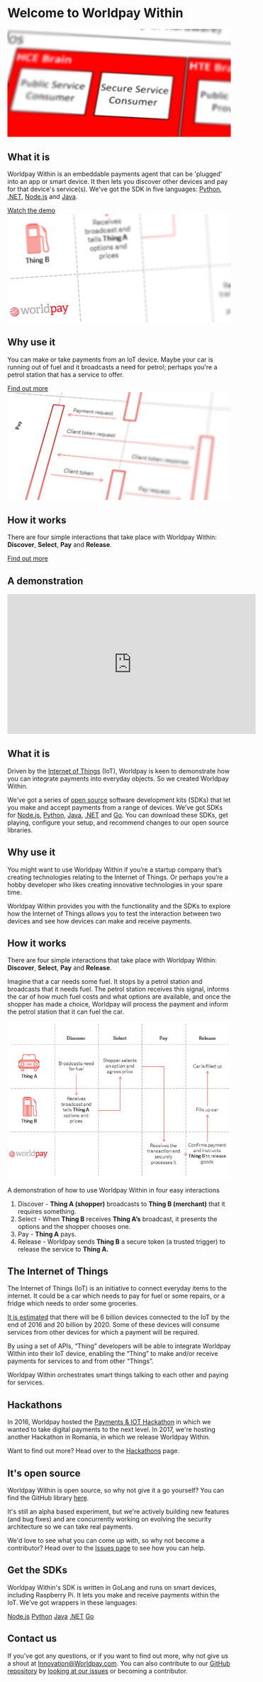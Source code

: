 # Welcome to Worldpay Within

<div class="explainer left">
  <div>
    <img src="images/the-flows/what-is-it.png" />
  </div>
  <div class="txt">
    <h2>What it is</h2>
    <p>Worldpay Within is an embeddable payments agent that can be 'plugged' into an app or smart device. It then lets you discover other devices and pay for that device's service(s). We've got the SDK in five languages: <a href="python27">Python</a>, <a href="dotnet">.NET</a>, <a href="nodejs">Node.js</a> and <a href="python27">Java</a>.</p>
    <a class="md-button" href="#demo">Watch the demo</a>
  </div>
</div>

<div class="explainer right">
  <div>
     <img src="images/the-flows/why-use-it.png" />
  </div>
  <div class="txt">
    <h2>Why use it</h2>
    <p>You can make or take payments from an IoT device. Maybe your car is running out of fuel and it broadcasts a need for petrol; perhaps you're a petrol station that has a service to offer.</p>
    <a class="md-button" href="#why-use-it">Find out more</a>

  </div>
</div>

<div class="explainer left">
  <div>
    <img src="images/the-flows/how-it-works-new.png" />
  </div>
  <div class="txt">
    <h2>How it works</h2>
    <p>There are four simple interactions that take place with Worldpay Within: <strong>Discover</strong>, <strong>Select</strong>, <strong>Pay</strong> and <strong>Release</strong>.</p>
    <a class="md-button" href="#how-it-works">Find out more</a>
  </div>
</div>

<div class="explainer center">
  <div class="txt">
    <h2 id="demo">A demonstration</h2>
    <p>  </p>
  </div>
  <div>
    <iframe width="560" height="315" src="https://www.youtube.com/embed/94fm-DYtLb8" frameborder="0" allowfullscreen></iframe>
  </div>
</div>

## What it is

Driven by the [Internet of Things](#iot) (IoT), Worldpay is keen to demonstrate how you can integrate payments into everyday objects. So we created Worldpay Within.

We’ve got a series of [open source](#open-source) software development kits (SDKs) that let you make and accept payments from a range of devices. We’ve got SDKs for [Node.js](nodejs), [Python](python27), [Java](java), [.NET](dotnet) and [Go](getting-started-with-go). You can download these SDKs, get playing, configure your setup, and recommend changes to our open source libraries.

<a name="why-use-it"></a>
## Why use it

You might want to use Worldpay Within if you’re a startup company that’s creating technologies relating to the Internet of Things. Or perhaps you’re a hobby developer who likes creating innovative technologies in your spare time.

Worldpay Within provides you with the functionality and the SDKs to explore how the Internet of Things allows you to test the interaction between two devices and see how devices can make and receive payments.

<a name="how-it-works"></a>
## How it works

There are four simple interactions that take place with Worldpay Within: **Discover**, **Select**, **Pay** and **Release**.

Imagine that a car needs some fuel. It stops by a petrol station and broadcasts that it needs fuel. The petrol station receives this signal, informs the car of how much fuel costs and what options are available, and once the shopper has made a choice, Worldpay will process the payment and inform the petrol station that it can fuel the car.

![A flow of how you could use Worldpay Within](images/the-flows/car-fuel-flow.png)
<figcaption>A demonstration of how to use Worldpay Within in four easy interactions</figcaption>

1.  Discover - **Thing A (shopper)** broadcasts to **Thing B (merchant)** that it requires something.
2.  Select - When **Thing B** receives **Thing A’s** broadcast, it presents the options and the shopper chooses one.
3.  Pay - **Thing A** pays.
4.  Release - Worldpay sends **Thing B** a secure token (a trusted trigger) to release the service to **Thing A.**

<a name="iot"></a> 
## The Internet of Things

The Internet of Things (IoT) is an initiative to connect everyday items to the internet. It could be a car which needs to pay for fuel or some repairs, or a fridge which needs to order some groceries.

[It is estimated](http://www.gartner.com/newsroom/id/3165317) that there will be 6 billion devices connected to the IoT by the end of 2016 and 20 billion by 2020\. Some of these devices will consume services from other devices for which a payment will be required.

By using a set of APIs, “Thing” developers will be able to integrate Worldpay Within into their IoT device, enabling the “Thing” to make and/or receive payments for services to and from other “Things”.

Worldpay Within orchestrates smart things talking to each other and paying for services.

## Hackathons

In 2016, Worldpay hosted the [Payments & IOT Hackathon](http://worldpay-hackathon.bemyapp.com) in which we wanted to take digital payments to the next level. In 2017, we're hosting another Hackathon in Romania, in which we release Worldpay Within.

Want to find out more? Head over to the [Hackathons](hackathons) page.

<a name="open-source"></a>
## It's open source

Worldpay Within is open source, so why not give it a go yourself? You can find the GitHub library [here](https://github.com/WPTechInnovation/worldpay-within-sdk).

It's still an alpha based experiment, but we're actively building new features (and bug fixes) and are concurrently working on evolving the security architecture so we can take real payments.

We'd love to see what you can come up with, so why not become a contributor? Head over to the [Issues page](https://github.com/WPTechInnovation/worldpay-within-sdk/issues) to see how you can help. 

## Get the SDKs

Worldpay Within's SDK is written in GoLang and runs on smart devices, including Raspberry Pi. It lets you make and receive payments within the IoT. We've got wrappers in these languages:

<div class="download">
  <a class="md-button" href="nodejs">Node.js</a>
  <a class="md-button" href="python27">Python</a>
  <a class="md-button" href="java">Java</a>
  <a class="md-button" href="dotnet">.NET</a>
  <a class="md-button" href="getting-started-with-go">Go</a>
</div>

## Contact us

If you've got any questions, or if you want to find out more, why not give us a shout at [Innovation@Worldpay.com](mailto:innovation@worldpay.com).
You can also contribute to our [GitHub repository](https://github.com/WPTechInnovation/worldpay-within-sdk) by [looking at our issues](https://github.com/WPTechInnovation/worldpay-within-sdk/issues) or becoming a contributor.
